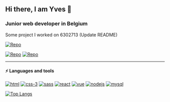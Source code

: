 ## Hi there, I am Yves 👋
### Junior web developer in Belgium 

Some project I worked on 
6302713 (Update README)

[![Repo](https://github-readme-stats.vercel.app/api/pin/?username=corentinIstace&repo=tree_lidge-game&theme=tokyonight)](https://github.com/corentinIstace/tree_lidge-game)
<br />


[![Repo](https://github-readme-stats.vercel.app/api/pin/?username=Yves852&repo=dj-project&theme=tokyonight)](https://github.com/Yves852/dj-project)
[![Repo](https://github-readme-stats.vercel.app/api/pin/?username=Yves852&repo=react-pomodoro&theme=tokyonight)](https://github.com/Yves852/react-pomodoro)
- - - -

#### ⚡ Languages and tools
[![html](https://user-images.githubusercontent.com/86199387/143565683-1cb7ca3c-bf40-4416-8693-0e112453717d.png)](https://www.w3schools.com/html/)
[![css-3](https://user-images.githubusercontent.com/86199387/143565333-98000a01-a445-460c-8ac3-a0abfe80de89.png)](https://www.w3schools.com/css/)
[![sass](https://user-images.githubusercontent.com/86199387/143565797-5dd10030-6a70-41ca-bb4e-e5f0f62bfde6.png)](https://sass-lang.com/)
[![react](https://user-images.githubusercontent.com/86199387/143565910-a09bfbb3-02cc-434d-af84-d4faee6a2f99.png)](https://en.reactjs.org/)
[![vue](https://user-images.githubusercontent.com/86199387/143599559-0beb0c30-5d07-42ff-93c2-4b32dae6f71c.png)](https://vuejs.org/)
[![nodejs](https://user-images.githubusercontent.com/86199387/143565720-0c4915b3-4728-45f1-9a41-53cf5dbada86.png)](https://nodejs.dev/)
[![mysql](https://user-images.githubusercontent.com/86199387/143565730-df9dad1c-a15f-477a-8408-bbc45a39175d.png)](https://www.mysql.com/)


[![Top Langs](https://github-readme-stats.vercel.app/api/top-langs/?username=Yves852&layout=compact&theme=tokyonight)](https://github.com/Yves852/github-readme-stats)


<!--
**Yves852/Yves852** is a ✨ _special_ ✨ repository because its `README.md` (this file) appears on your GitHub profile.

Here are some ideas to get you started:

- 🔭 I’m currently working on ...
- 🌱 I’m currently learning ...
- 👯 I’m looking to collaborate on ...
- 🤔 I’m looking for help with ...
- 💬 Ask me about ...
- 📫 How to reach me: ...
- 😄 Pronouns: ...
- ⚡ Fun fact: ...
-->
